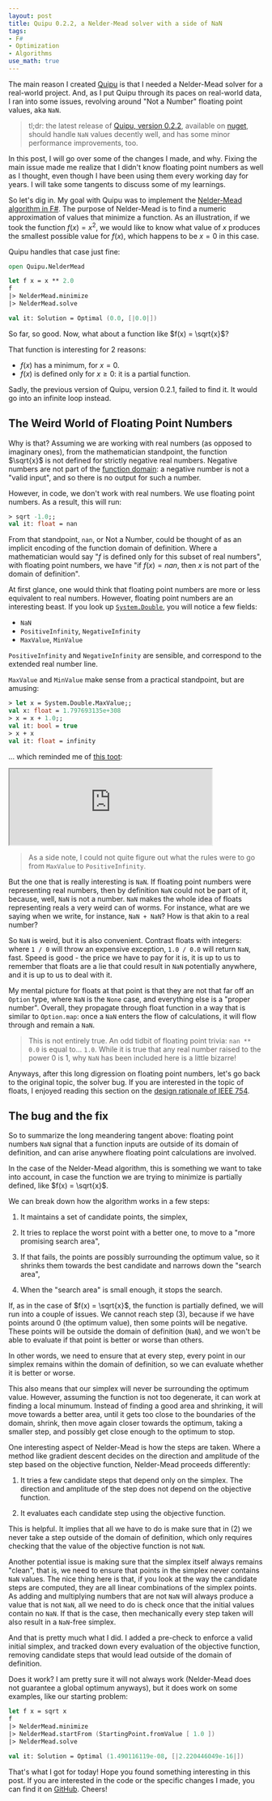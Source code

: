 ```yaml
---
layout: post
title: Quipu 0.2.2, a Nelder-Mead solver with a side of NaN
tags:
- F#
- Optimization
- Algorithms
use_math: true
---
```


The main reason I created [Quipu][1] is that I needed a Nelder-Mead solver for a 
real-world project. And, as I put Quipu through its paces on real-world data, 
I ran into some issues, revolving around "Not a Number" floating point values, 
aka `NaN`.  

> tl;dr: the latest release of [Quipu, version 0.2.2][2], available on 
[nuget][3], should handle `NaN` values decently well, and has some minor 
performance improvements, too.  

In this post, I will go over some of the changes I made, and why. Fixing the 
main issue made me realize that I didn't know floating point numbers as well as 
I thought, even though I have been using them every working day for years. I 
will take some tangents to discuss some of my learnings.  

So let's dig in. My goal with Quipu was to implement the 
[Nelder-Mead algorithm in F#][4]. The purpose of Nelder-Mead is to find a 
numeric approximation of values that minimize a function. As an illustration, 
if we took the function $f(x) = x ^ 2$, we would like to know what value of $x$ 
produces the smallest possible value for $f(x)$, which happens to be $x = 0$ in 
this case.  

Quipu handles that case just fine:  

``` fsharp
open Quipu.NelderMead

let f x = x ** 2.0
f
|> NelderMead.minimize
|> NelderMead.solve

val it: Solution = Optimal (0.0, [|0.0|])
```

So far, so good. Now, what about a function like $f(x) = \sqrt{x}$?  

That function is interesting for 2 reasons:  
- $f(x)$ has a minimum, for $x = 0$.  
- $f(x)$ is defined only for $x \ge 0$: it is a partial function.  

Sadly, the previous version of Quipu, version 0.2.1, failed to find it. It 
would go into an infinite loop instead.  

<!--more-->

## The Weird World of Floating Point Numbers

Why is that? Assuming we are working with real numbers (as opposed to imaginary 
ones), from the mathematician standpoint, the function $\sqrt{x}$ is not 
defined for strictly negative real numbers. Negative numbers are not 
part of the [function domain][5]: a negative number is not a "valid input", and so 
there is no output for such a number.  

However, in code, we don't work with real numbers. We use floating point 
numbers. As a result, this will run:  

``` fsharp
> sqrt -1.0;;
val it: float = nan
```

From that standpoint, `nan`, or Not a Number, could be thought of as an 
implicit encoding of the function domain of definition. Where a mathematician 
would say "$f$ is defined only for this subset of real numbers", with floating 
point numbers, we have "if $f(x) = nan$, then $x$ is not part of the domain of 
definition".  

At first glance, one would think that floating point 
numbers are more or less equivalent to real numbers. However, floating point 
numbers are an interesting beast. If you look up [`System.Double`][6], you will 
notice a few fields:  

- `NaN`
- `PositiveInfinity`, `NegativeInfinity`
- `MaxValue`, `MinValue`

`PositiveInfinity` and `NegativeInfinity` are sensible, and correspond to the 
extended real number line.  

`MaxValue` and `MinValue` make sense from a practical standpoint, but are 
amusing:  

``` fsharp
> let x = System.Double.MaxValue;;
val x: float = 1.797693135e+308
> x = x + 1.0;;
val it: bool = true
> x + x
val it: float = infinity
```

... which reminded me of [this toot][7]:  

<iframe src="https://mathstodon.xyz/@andrewt/111850193169329487/embed" width="400" allowfullscreen="allowfullscreen" sandbox="allow-scripts allow-same-origin allow-popups allow-popups-to-escape-sandbox allow-forms"></iframe>


> As a side note, I could not quite figure out what the rules were to go from 
`MaxValue` to `PositiveInfinity`.  

But the one that is really interesting is `NaN`. If floating point numbers were 
representing real numbers, then by definition `NaN` could not be part of it, 
because, well, `NaN` is not a number. `NaN` makes the whole idea of floats 
representing reals a very weird can of worms. For instance, what are we saying 
when we write, for instance, `NaN + NaN`? How is that akin to a real number?  

So `NaN` is weird, but it is also convenient. Contrast floats with integers: 
where ```1 / 0``` will throw an expensive exception, ```1.0 / 0.0``` will 
return `NaN`, fast. Speed is good - the price we have to pay for it is, it is 
up to us to remember that floats are a lie that could result in `NaN` 
potentially anywhere, and it is up to us to deal with it.  

My mental picture for floats at that point is that they are not that far off an 
`Option` type, where `NaN` is the `None` case, and everything else is a 
"proper number". Overall, they propagate through float function in a way that 
is similar to `Option.map`: once a `NaN` enters the flow of calculations, it 
will flow through and remain a `NaN`.  

> This is not entirely true. An odd tidbit of floating point trivia: 
`nan ** 0.0` is equal to... `1.0`. While it is true that any real number raised 
to the power 0 is 1, why `NaN` has been included here is a little bizarre!  

Anyways, after this long digression on floating point numbers, let's go back to 
the original topic, the solver bug. If you are interested in the topic of 
floats, I enjoyed reading this section on the [design rationale of IEEE 754][8].

## The bug and the fix

So to summarize the long meandering tangent above: floating point numbers `NaN` 
signal that a function inputs are outside of its domain of definition, and can 
arise anywhere floating point calculations are involved.  

In the case of the Nelder-Mead algorithm, this is something we want to take 
into account, in case the function we are trying to minimize is partially 
defined, like $f(x) = \sqrt{x}$.  

We can break down how the algorithm works in a few steps:  

1) It maintains a set of candidate points, the simplex,  

2) It tries to replace the worst point with a better one, to move to a "more 
promising search area",  

3) If that fails, the points are possibly surrounding the optimum value, so it 
shrinks them towards the best candidate and narrows down the "search area",  

4) When the "search area" is small enough, it stops the search.  

If, as in the case of $f(x) = \sqrt{x}$, the function is partially defined, we 
will run into a couple of issues. We cannot reach step (3), because if we have 
points around 0 (the optimum value), then some points will be negative. These 
points will be outside the domain of definition (`NaN`), and we won't be able 
to evaluate if that point is better or worse than others.  

In other words, we need to ensure that at every step, every point in our 
simplex remains within the domain of definition, so we can evaluate whether it 
is better or worse.  

This also means that our simplex will never be surrounding the optimum value. 
However, assuming the function is not too degenerate, it can work at finding a 
local minumum. Instead of finding a good area and shrinking, it will move 
towards a better area, until it gets too close to the boundaries of the domain, 
shrink, then move again closer towards the optimum, taking a smaller step, and 
possibly get close enough to the optimum to stop.  

One interesting aspect of Nelder-Mead is how the steps are taken. Where a 
method like gradient descent decides on the direction and amplitude of the step 
based on the objective function, Nelder-Mead proceeds differently:  

1) It tries a few candidate steps that depend only on the simplex. The direction 
and amplitude of the step does not depend on the objective function.  

2) It evaluates each candidate step using the objective function.  

This is helpful. It implies that all we have to do is make sure that in (2) we 
never take a step outside of the domain of definition, which only requires 
checking that the value of the objective function is not `NaN`.

Another potential issue is making sure that the simplex itself always remains 
"clean", that is, we need to ensure that points in the simplex never contains 
`NaN` values. The nice thing here is that, if you look at the way the candidate 
steps are computed, they are all linear combinations of the simplex points. As 
adding and multiplying numbers that are not `NaN` will always produce a value 
that is not `NaN`, all we need to do is check once that the initial values 
contain no `NaN`. If that is the case, then mechanically every step taken will 
also result in a `NaN`-free simplex.  

And that is pretty much what I did. I added a pre-check to enforce a valid 
initial simplex, and tracked down every evaluation of the objective function, 
removing candidate steps that would lead outside of the domain of definition.  

Does it work? I am pretty sure it will not always work (Nelder-Mead does not 
guarantee a global optimum anyways), but it does work on some examples, like 
our starting problem:  

``` fsharp
let f x = sqrt x
f
|> NelderMead.minimize
|> NelderMead.startFrom (StartingPoint.fromValue [ 1.0 ])
|> NelderMead.solve

val it: Solution = Optimal (1.490116119e-08, [|2.220446049e-16|])
```

That's what I got for today! Hope you found something interesting in this post.
If you are interested in the code or the specific changes I made, you can find 
it on [GitHub][1]. Cheers!

[1]: https://github.com/mathias-brandewinder/Quipu
[2]: https://github.com/mathias-brandewinder/Quipu/releases/tag/0.2.2
[3]: https://www.nuget.org/packages/Quipu
[4]: https://en.wikipedia.org/wiki/Nelder%E2%80%93Mead_method
[5]: https://en.wikipedia.org/wiki/Domain_of_a_function
[6]: https://learn.microsoft.com/en-us/dotnet/api/system.double?view=net-8.0
[7]: https://mathstodon.xyz/@andrewt/111850193169329487
[8]: https://en.wikipedia.org/wiki/IEEE_754#Design_rationale